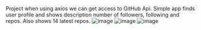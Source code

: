 Project when using axios we can get access to GitHub Api. Simple app finds user profile and shows description number of followers, following and repos.
Also shows 14 latest repos.
![image](https://user-images.githubusercontent.com/113437980/197715500-6c551443-826c-4d8b-8be6-44d1ad40f365.png)
![image](https://user-images.githubusercontent.com/113437980/197715681-173e819f-8fc5-498e-be2a-44dd8e8dfa54.png)
![image](https://user-images.githubusercontent.com/113437980/197716147-12ec8913-1bfc-4a57-af13-1f45df0897a5.png)

